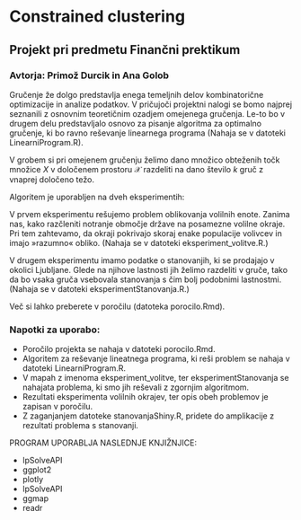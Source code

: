 
# Constrained clustering
## Projekt pri predmetu Finančni prektikum
### Avtorja: Primož Durcik in Ana Golob


Gručenje že dolgo predstavlja enega temeljnih delov kombinatorične optimizacije in analize podatkov. V pričujoči projektni nalogi se bomo najprej seznanili z osnovnim teoretičnim ozadjem omejenega gručenja. Le-to bo v drugem delu predstavljalo osnovo za pisanje algoritma za optimalno gručenje, ki bo ravno reševanje linearnega programa (Nahaja se v datoteki LinearniProgram.R).

V grobem si pri omejenem gručenju želimo dano množico obteženih točk množice $X$ v določenem prostoru $\mathcal{X}$ razdeliti na dano število $k$ gruč z vnaprej določeno težo.

Algoritem je uporabljen na dveh eksperimentih:

V prvem eksperimentu rešujemo problem oblikovanja volilnih enote. Zanima nas, kako razčleniti notranje območje države na posamezne volilne okraje. Pri tem zahtevamo, da okraji pokrivajo skoraj enake populacije volivcev in imajo »razumno« obliko. (Nahaja se v datoteki eksperiment_volitve.R.)

V drugem eksperimentu imamo podatke o stanovanjih, ki se prodajajo v okolici Ljubljane. Glede na njihove lastnosti jih želimo razdeliti v gruče, tako da bo vsaka gruča vsebovala stanovanja s čim bolj podobnimi lastnostmi. (Nahaja se v datoteki eksperimentStanovanja.R.)

Več si lahko preberete v poročilu (datoteka porocilo.Rmd).


### Napotki za uporabo:
* Poročilo projekta se nahaja v datoteki porocilo.Rmd.
* Algoritem za reševanje lineatnega programa, ki reši problem se nahaja v datoteki LinearniProgram.R.
* V mapah z imenoma eksperiment_volitve, ter eksperimentStanovanja se nahajata problema, ki smo jih reševali z zgornjim algoritmom.
* Rezultati eksperimenta volilnih okrajev, ter opis obeh problemov je zapisan v poročilu.
* Z zaganjanjem datoteke stanovanjaShiny.R, pridete do amplikacije z rezultati problema s stanovanji.

PROGRAM UPORABLJA NASLEDNJE KNJIŽNJICE:
* lpSolveAPI
* ggplot2
* plotly
* lpSolveAPI
* ggmap
* readr



